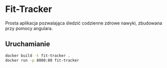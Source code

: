 # Fit-Tracker
Prosta aplikacja pozwalająca śledzić codzienne zdrowe nawyki, zbudowana przy pomocy angulara.

## Uruchamianie
```bash
docker build -t fit-tracker .
docker run -p 8080:80 fit-tracker

